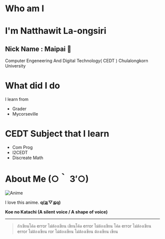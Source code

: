 # Who am I

# **I'm Natthawit La-ongsiri**
## Nick Name : Maipai 🎍

Computer Engeneering And Digital Technology( CEDT ) Chulalongkorn University

# What did I do

I learn from 
- Grader
- Mycorseville

# CEDT Subject that I learn

- Com Prog
- I2CEDT
- Discreate Math

# About Me (○｀ 3′○)

![Anime](https://miro.medium.com/v2/resize:fit:1400/1*6vghLHfR5DfgCkFGLvUTBg.jpeg)

I love this anime. **q(≧▽≦q)**


**Koe no Katachi (A silent voice / A shape of voice)**

---

> ถ้าเขียนโค้ด error ไม่ต้องเขียน
> เขียนโค้ด error ไม่ต้องเขียน
> โค้ด error ไม่ต้องเขียน
> error ไม่ต้องเขียน
> ror ไม่ต้องเขียน
> ไม่ต้องเขียน
> ต้องเขียน
> เขียน
